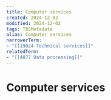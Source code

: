 ```yaml
---
title: Computer services
created: 2024-12-02
modified: 2024-12-02
tags: TBSMetadata
alias: Computer services
narrowerTerm:
- "[[19824 Technical services]]"
relatedTerm:
- "[[4877 Data processing]]"
---
```

# Computer services
